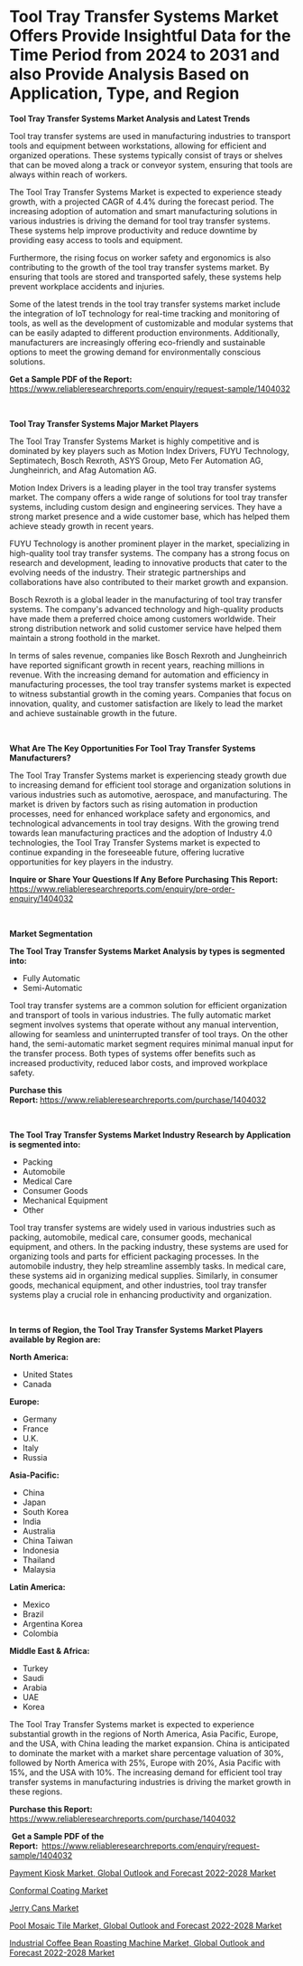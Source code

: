 <p><h1>Tool Tray Transfer Systems Market Offers Provide Insightful Data for the Time Period from 2024 to 2031 and also Provide Analysis Based on Application, Type, and Region</h1></p><p><strong>Tool Tray Transfer Systems Market Analysis and Latest Trends</strong></p>
<p><p>Tool tray transfer systems are used in manufacturing industries to transport tools and equipment between workstations, allowing for efficient and organized operations. These systems typically consist of trays or shelves that can be moved along a track or conveyor system, ensuring that tools are always within reach of workers.</p><p>The Tool Tray Transfer Systems Market is expected to experience steady growth, with a projected CAGR of 4.4% during the forecast period. The increasing adoption of automation and smart manufacturing solutions in various industries is driving the demand for tool tray transfer systems. These systems help improve productivity and reduce downtime by providing easy access to tools and equipment.</p><p>Furthermore, the rising focus on worker safety and ergonomics is also contributing to the growth of the tool tray transfer systems market. By ensuring that tools are stored and transported safely, these systems help prevent workplace accidents and injuries.</p><p>Some of the latest trends in the tool tray transfer systems market include the integration of IoT technology for real-time tracking and monitoring of tools, as well as the development of customizable and modular systems that can be easily adapted to different production environments. Additionally, manufacturers are increasingly offering eco-friendly and sustainable options to meet the growing demand for environmentally conscious solutions.</p></p>
<p><strong>Get a Sample PDF of the Report:&nbsp;</strong> <a href="https://www.reliableresearchreports.com/enquiry/request-sample/1404032">https://www.reliableresearchreports.com/enquiry/request-sample/1404032</a></p>
<p>&nbsp;</p>
<p><strong>Tool Tray Transfer Systems Major Market Players</strong></p>
<p><p>The Tool Tray Transfer Systems Market is highly competitive and is dominated by key players such as Motion Index Drivers, FUYU Technology, Septimatech, Bosch Rexroth, ASYS Group, Meto Fer Automation AG, Jungheinrich, and Afag Automation AG.</p><p>Motion Index Drivers is a leading player in the tool tray transfer systems market. The company offers a wide range of solutions for tool tray transfer systems, including custom design and engineering services. They have a strong market presence and a wide customer base, which has helped them achieve steady growth in recent years.</p><p>FUYU Technology is another prominent player in the market, specializing in high-quality tool tray transfer systems. The company has a strong focus on research and development, leading to innovative products that cater to the evolving needs of the industry. Their strategic partnerships and collaborations have also contributed to their market growth and expansion.</p><p>Bosch Rexroth is a global leader in the manufacturing of tool tray transfer systems. The company's advanced technology and high-quality products have made them a preferred choice among customers worldwide. Their strong distribution network and solid customer service have helped them maintain a strong foothold in the market.</p><p>In terms of sales revenue, companies like Bosch Rexroth and Jungheinrich have reported significant growth in recent years, reaching millions in revenue. With the increasing demand for automation and efficiency in manufacturing processes, the tool tray transfer systems market is expected to witness substantial growth in the coming years. Companies that focus on innovation, quality, and customer satisfaction are likely to lead the market and achieve sustainable growth in the future.</p></p>
<p>&nbsp;</p>
<p><strong>What Are The Key Opportunities For Tool Tray Transfer Systems Manufacturers?</strong></p>
<p><p>The Tool Tray Transfer Systems market is experiencing steady growth due to increasing demand for efficient tool storage and organization solutions in various industries such as automotive, aerospace, and manufacturing. The market is driven by factors such as rising automation in production processes, need for enhanced workplace safety and ergonomics, and technological advancements in tool tray designs. With the growing trend towards lean manufacturing practices and the adoption of Industry 4.0 technologies, the Tool Tray Transfer Systems market is expected to continue expanding in the foreseeable future, offering lucrative opportunities for key players in the industry.</p></p>
<p><strong>Inquire or Share Your Questions If Any Before Purchasing This Report:</strong> <a href="https://www.reliableresearchreports.com/enquiry/pre-order-enquiry/1404032">https://www.reliableresearchreports.com/enquiry/pre-order-enquiry/1404032</a></p>
<p>&nbsp;</p>
<p><strong>Market Segmentation</strong></p>
<p><strong>The Tool Tray Transfer Systems Market Analysis by types is segmented into:</strong></p>
<p><ul><li>Fully Automatic</li><li>Semi-Automatic</li></ul></p>
<p><p>Tool tray transfer systems are a common solution for efficient organization and transport of tools in various industries. The fully automatic market segment involves systems that operate without any manual intervention, allowing for seamless and uninterrupted transfer of tool trays. On the other hand, the semi-automatic market segment requires minimal manual input for the transfer process. Both types of systems offer benefits such as increased productivity, reduced labor costs, and improved workplace safety.</p></p>
<p><strong>Purchase this Report:&nbsp;</strong><a href="https://www.reliableresearchreports.com/purchase/1404032">https://www.reliableresearchreports.com/purchase/1404032</a></p>
<p>&nbsp;</p>
<p><strong>The Tool Tray Transfer Systems Market Industry Research by Application is segmented into:</strong></p>
<p><ul><li>Packing</li><li>Automobile</li><li>Medical Care</li><li>Consumer Goods</li><li>Mechanical Equipment</li><li>Other</li></ul></p>
<p><p>Tool tray transfer systems are widely used in various industries such as packing, automobile, medical care, consumer goods, mechanical equipment, and others. In the packing industry, these systems are used for organizing tools and parts for efficient packaging processes. In the automobile industry, they help streamline assembly tasks. In medical care, these systems aid in organizing medical supplies. Similarly, in consumer goods, mechanical equipment, and other industries, tool tray transfer systems play a crucial role in enhancing productivity and organization.</p></p>
<p>&nbsp;</p>
<p><strong>In terms of Region, the Tool Tray Transfer Systems Market Players available by Region are:</strong></p>
<p>
    <p> <strong> North America: </strong>
        <ul>
            <li>United States</li>
            <li>Canada</li>
        </ul>
        </p> 
    <p> <strong> Europe: </strong>
        <ul>
            <li>Germany</li>
            <li>France</li>
            <li>U.K.</li>
            <li>Italy</li>
            <li>Russia</li>
        </ul>
        </p> 
    <p> <strong> Asia-Pacific: </strong>
        <ul>
            <li>China</li>
            <li>Japan</li>
            <li>South Korea</li>
            <li>India</li>
            <li>Australia</li>
            <li>China Taiwan</li>
            <li>Indonesia</li>
            <li>Thailand</li>
            <li>Malaysia</li>
        </ul>
        </p> 
    <p> <strong> Latin America: </strong>
        <ul>
            <li>Mexico</li>
            <li>Brazil</li>
            <li>Argentina Korea</li>
            <li>Colombia</li>
        </ul>
        </p> 
    <p> <strong> Middle East & Africa: </strong>
        <ul>
            <li>Turkey</li>
            <li>Saudi</li>
            <li>Arabia</li>
            <li>UAE</li>
            <li>Korea</li>
        </ul>
    </p>
    </p>
<p><p>The Tool Tray Transfer Systems market is expected to experience substantial growth in the regions of North America, Asia Pacific, Europe, and the USA, with China leading the market expansion. China is anticipated to dominate the market with a market share percentage valuation of 30%, followed by North America with 25%, Europe with 20%, Asia Pacific with 15%, and the USA with 10%. The increasing demand for efficient tool tray transfer systems in manufacturing industries is driving the market growth in these regions.</p></p>
<p><strong>Purchase this Report: </strong><a href="https://www.reliableresearchreports.com/purchase/1404032">https://www.reliableresearchreports.com/purchase/1404032</a></p>
<p>&nbsp;<strong>Get a Sample PDF of the Report:&nbsp;&nbsp;</strong><a href="https://www.reliableresearchreports.com/enquiry/request-sample/1404032">https://www.reliableresearchreports.com/enquiry/request-sample/1404032</a></p>
<p><strong></strong></p>
<p><p><a href="https://funky-papaya-cf4.notion.site/Payment-Kiosk-Market-Global-Outlook-and-Forecast-2022-2028-Market-Growth-Market-Trends-COVID-19-I-abb97127e0e148829c46974536a12bf5">Payment Kiosk Market, Global Outlook and Forecast 2022-2028 Market</a></p><p><a href="https://view.publitas.com/reportprime-1/conformal-coating-market-research-report-provides-thorough-industry-overview-which-offers-an-in-depth-analysis-of-product-trends-and-new-market-divisions/">Conformal Coating Market</a></p><p><a href="https://view.publitas.com/reportprime-1/jerry-cans-market-research-report-provides-critical-insights-that-can-help-shape-business-development-and-investment-strategies/">Jerry Cans Market</a></p><p><a href="https://picayune-night-cbd.notion.site/Pool-Mosaic-Tile-Market-Global-Outlook-and-Forecast-2022-2028-Market-Research-Report-Reveals-The-La-0c2d0d8698ec426ca7b0182515d68dad">Pool Mosaic Tile Market, Global Outlook and Forecast 2022-2028 Market</a></p><p><a href="https://summer-dogwood-3e9.notion.site/Decoding-the-Industrial-Coffee-Bean-Roasting-Machine-Market-Global-Outlook-and-Forecast-2022-2028-M-5ab88aa24395458aa086edc534186f3e">Industrial Coffee Bean Roasting Machine Market, Global Outlook and Forecast 2022-2028 Market</a></p></p>